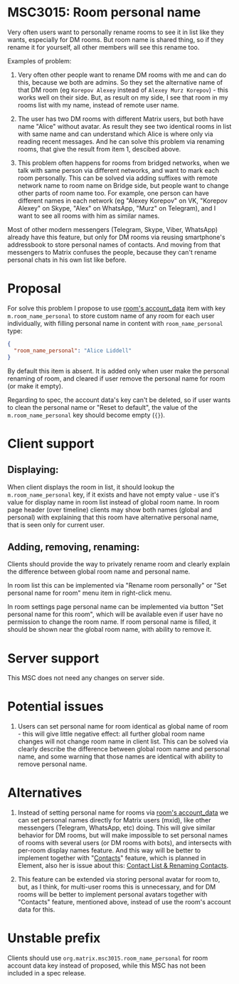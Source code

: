 # MSC3015: Room personal name

Very often users want to personally rename rooms to see it in list like they wants, especially for DM rooms. But room
name is shared thing, so if they rename it for yourself, all other members will see this rename too. 

Examples of problem: 

1. Very often other people want to rename DM rooms with me and can do this, because we both are admins. So they set the
   alternative name of that DM room (eg `Korepov Alexey` instead of `Alexey Murz Korepov`) - this works well on their
   side. But, as result on my side, I see that room in my rooms list with my name, instead of remote user name.

2. The user has two DM rooms with different Matrix users, but both have name "Alice" without avatar. As result they see
   two identical rooms in list with same name and can understand which Alice is where only via reading recent messages.
   And he can solve this problem via renaming rooms, that give the result from item 1, descibed above.

3. This problem often happens for rooms from bridged networks, when we talk with same person via different networks, and
   want to mark each room personally. This can be solved via adding suffixes with remote network name to room name on
   Bridge side, but people want to change other parts of room name too. For example, one person can have different names
   in each network (eg "Alexey Korepov" on VK, "Korepov Alexey" on Skype, "Alex" on WhatsApp, "Murz" on Telegram), and I
   want to see all rooms with him as similar names.

Most of other modern messengers (Telegram, Skype, Viber, WhatsApp) already have this feature, but only for DM rooms via
reusing smartphone's addressbook to store personal names of contacts. And moving from that messengers to Matrix confuses
the people, because they can't rename personal chats in his own list like before.

# Proposal

For solve this problem I propose to use [room's
account_data](https://matrix.org/docs/spec/client_server/r0.6.0#put-matrix-client-r0-user-userid-rooms-roomid-account-data-type)
item with key `m.room_name_personal` to store custom name of any room for each user individually, with filling personal
name in content with `room_name_personal` type:

```json
{
  "room_name_personal": "Alice Liddell"
}
```

By default this item is absent. It is added only when user make the personal renaming of room, and cleared if user
remove the personal name for room (or make it empty).

Regarding to spec, the account data's key can't be deleted, so if user wants to clean the personal name or "Reset to
default", the value of the `m.room_name_personal` key should become empty (`{}`).

# Client support

## Displaying:

When client displays the room in list, it should lookup the `m.room_name_personal` key, if it exists and have not empty
value - use it's value for display name in room list instead of global room name. In room page header (over timeline)
clients may show both names (global and personal) with explaining that this room have alternative personal name, that is
seen only for current user.

## Adding, removing, renaming:

Clients should provide the way to privately rename room and clearly explain the difference between global room name and
personal name.

In room list this can be implemented via "Rename room personally" or "Set personal name for room" menu item in
right-click menu.

In room settings page personal name can be implemented via button "Set personal name for this room", which will be
available even if user have no permission to change the room name. If room personal name is filled, it should be shown
near the global room name, with ability to remove it.

# Server support

This MSC does not need any changes on server side.

# Potential issues

1. Users can set personal name for room identical as global name of room - this will give little negative effect: all
   further global room name changes will not change room name in client list. This can be solved via clearly describe
   the difference between global room name and personal name, and some warning that those names are identical with
   ability to remove personal name.

# Alternatives

1. Instead of setting personal name for rooms via [room's
   account_data](https://matrix.org/docs/spec/client_server/r0.6.0#put-matrix-client-r0-user-userid-rooms-roomid-account-data-type)
   we can set personal names directly for Matrix users (mxid), like other messengers (Telegram, WhatsApp, etc) doing.
   This will give similar behavior for DM rooms, but will make impossible to set personal names of rooms with several
   users (or DM rooms with bots), and intersects with per-room display names feature. And this way will be better to
   implement together with "[Contacts](https://github.com/vector-im/roadmap/issues/10)" feature, which is planned in
   Element, also her is issue about this: [Contact List & Renaming
   Contacts](https://github.com/matrix-org/matrix-doc/issues/2936).

2. This feature can be extended via storing personal avatar for room to, but, as I think, for multi-user rooms this is
   unnecessary, and for DM rooms will be better to implement personal avatars together with "Contacts" feature,
   mentioned above, instead of use the room's account data for this.

# Unstable prefix

Clients should use `org.matrix.msc3015.room_name_personal` for room account data key instead of proposed, while this MSC
has not been included in a spec release.
